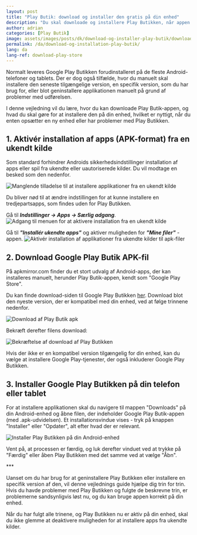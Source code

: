 ```yaml
---
layout: post
title: "Play Butik: download og installer den gratis på din enhed"
description: "Du skal downloade og installere Play Butikken, når appen stopper med at virke, eller den ikke findes på din Android-enhed. Her er hvad du skal gøre for at få den gratis!"
author: adrian
categories: [Play Butik]
image: assets/images/posts/dk/download-og-installer-play-butik/download-og-installation-af-play-butikken.png
permalink: /da/download-og-installation-play-butik/
lang: da
lang-ref: download-play-store
---
```


Normalt leveres Google Play Butikken forudinstalleret på de fleste Android-telefoner og tablets. Der er dog også tilfælde, hvor du manuelt skal installere den seneste tilgængelige version, en specifik version, som du har brug for, eller blot geninstallere applikationen manuelt på grund af problemer med udførelsen.

I denne vejledning vil du lære, hvor du kan downloade Play Butik-appen, og hvad du skal gøre for at installere den på din enhed, hvilket er nyttigt, når du enten opsætter en ny enhed eller har problemer med Play Butikken.

## 1. Aktivér installation af apps (APK-format) fra en ukendt kilde

Som standard forhindrer Androids sikkerhedsindstillinger installation af apps eller spil fra ukendte eller uautoriserede kilder. Du vil modtage en besked som den nedenfor.

<img alt="Manglende tilladelse til at installere applikationer fra en ukendt kilde" title="Manglende tilladelse til at installere applikationer fra en ukendt kilde" loading="lazy" class="article-image medium-width-img" src="{{site.baseurl}}/assets/images/posts/dk/download-og-installer-play-butik/fejl-ved-installation-fra-ukendt-kilde.jpg">

Du bliver nød til at ændre indstillingen for at kunne installere en tredjepartsapps, som findes uden for Play Butikken.

Gå til **_Indstillinger → Apps → Særlig adgang_**.
<img alt="Adgang til menuen for at aktivere installation fra en ukendt kilde" title="Adgang til menuen for at aktivere installation fra en ukendt kilde" loading="lazy" class="article-image large-width-img" src="{{site.baseurl}}/assets/images/posts/dk/download-og-installer-play-butik/indstillinger-til-aktivering-af-installation-fra-ukendte-kilder.jpg">

Gå til **_"Installér ukendte apps"_** og aktiver muligheden for **_"Mine filer"_** -appen.
<img alt="Aktivér installation af applikationer fra ukendte kilder til apk-filer" title="Aktivér installation af applikationer fra ukendte kilder til apk-filer" loading="lazy" class="article-image large-width-img" src="{{site.baseurl}}/assets/images/posts/dk/download-og-installer-play-butik/aktiver-installation-af-apk-fra-ukendte-kilder.jpg">

## 2. Download Google Play Butik APK-fil

På apkmirror.com finder du et stort udvalg af Android-apps, der kan installeres manuelt, herunder Play Butik-appen, kendt som "Google Play Store".

Du kan finde download-siden til Google Play Butikken [her](https://www.apkmirror.com/apk/google-inc/google-play-store/). Download blot den nyeste version, der er kompatibel med din enhed, ved at følge trinnene nedenfor.

<img alt="Download af Play Butik apk" title="Download af Play Butik apk" loading="lazy" class="article-image large-width-img" src="{{site.baseurl}}/assets/images/posts/en/download-install-play-store/download-play-store.jpg">

Bekræft derefter filens download:

<img alt="Bekræftelse af download af Play Butikken" title="Bekræftelse af download af Play Butikken" loading="lazy" class="article-image medium-width-img" src="{{site.baseurl}}/assets/images/posts/dk/download-og-installer-play-butik/bekræft-play-butik-download.jpg">

Hvis der ikke er en kompatibel version tilgængelig for din enhed, kan du vælge at installere Google Play-tjenester, der også inkluderer Google Play Butikken.

## 3. Installer Google Play Butikken på din telefon eller tablet

For at installere applikationen skal du navigere til mappen "Downloads" på din Android-enhed og åbne filen, der indeholder Google Play Butik-appen (med .apk-udvidelsen). Et installationsvindue vises - tryk på knappen "Installer" eller "Opdater", alt efter hvad der er relevant.

<img alt="Installer Play Butikken på din Android-enhed" title="Installer Play Butikken på din Android-enhed" loading="lazy" class="article-image medium-width-img" src="{{site.baseurl}}/assets/images/posts/dk/download-og-installer-play-butik/installer-play-butik-apk.jpg">

Vent på, at processen er færdig, og luk derefter vinduet ved at trykke på "Færdig" eller åben Play Butikken med det samme ved at vælge "Åbn".

<div class="post-bottom-stars">***</div>

Uanset om du har brug for at geninstallere Play Butikken eller installere en specifik version af den, vil denne vejlednings guide hjælpe dig trin for trin. Hvis du havde problemer med Play Butikken og fulgte de beskrevne trin, er problemerne sandsynligvis løst nu, og du kan bruge appen korrekt på din enhed.

Når du har fulgt alle trinene, og Play Butikken nu er aktiv på din enhed, skal du ikke glemme at deaktivere muligheden for at installere apps fra ukendte kilder.
